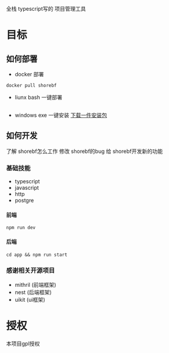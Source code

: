 全栈 typescript写的 项目管理工具

# 目标
## 如何部署
- docker 部署
```
docker pull shorebf
```
- liunx bash 一键部署
```

```
- windows exe 一键安装
[下载一件安装包](http://xxxx.xxx.xxx/download)

## 如何开发
了解 shorebf怎么工作
修改 shorebf的bug 
给 shorebf开发新的功能

### 基础技能
- typescript
- javascript
- http
- postgre
#### 前端
```
npm run dev
```
#### 后端
```
cd app && npm run start
```
### 感谢相关开源项目
- mithril (前端框架)
- nest (后端框架)
- uikit (ui框架)

# 授权
本项目gpl授权
